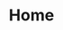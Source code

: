 ---
#
# Use the widgets beneath and the content will be
# inserted automagically in the webpage. To make
# this work, you have to use › layout: frontpage
#
layout: frontpage
title: "Home"
description: "Welcome to my site"
#
# Use the call for action to show a button on the frontpage
#
# To make internal links, just use a permalink like this
# url: /getting-started/
#
# To style the button in different colors, use no value
# to use the main color or success, alert or secondary.
# To change colors see sass/_01_settings_colors.scss
#

widget1:
  title: "Comunicaciones"
  url: 'http://carmenguidet.github.io/conoce/comunicaciones'
  image: "/images/comunicaciones.jpg"
  text: 'Aqui descubriras que es lo que nos perimite comunicarnos a largas distancias.'
widget2:
  title: "Electronica"
  url: 'http://carmenguidet.github.io/conoce/electronica'
  image: widget-1-302x182.jpg
  text: 'Una de las razones por las que nos podemos comunicar es gracias a la electronica.'
widget3:
  title: "Redes"
  url: 'http://carmenguidet.github.io/conoce/redes'
  image: ""
  text: 'Las redes como el Intenet nos permite estar comunicados en todo momento.'


callforaction:
  url1: http://carmenguidet.github.io/experimenta/casa
  text1: Experimenta y crea desde casa 
  style1: alert
  url2: https://tinyletter.com/feeling-responsive
  text2: Para profesorado
  style2: alert

permalink: /index.html

#
# This is a nasty hack to make the navigation highlight
# this page as active in the topbar navigation
#
homepage: true

--- 